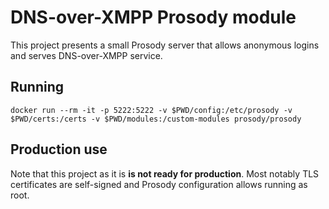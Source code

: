 # DNS-over-XMPP Prosody module

This project presents a small Prosody server that allows anonymous logins
and serves DNS-over-XMPP service.

## Running

    docker run --rm -it -p 5222:5222 -v $PWD/config:/etc/prosody -v $PWD/certs:/certs -v $PWD/modules:/custom-modules prosody/prosody

## Production use

Note that this project as it is **is not ready for production**. Most notably
TLS certificates are self-signed and Prosody configuration allows running as
root.

